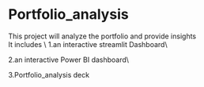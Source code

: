 # Portfolio_analysis
This project will analyze the portfolio and provide insights\
It includes
\ 
1.an interactive streamlit Dashboard\

2.an interactive Power BI dashboard\

3.Portfolio_analysis deck
